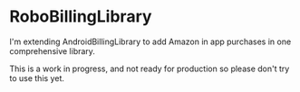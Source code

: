 RoboBillingLibrary
=========================

I'm extending AndroidBillingLibrary to add Amazon in app purchases in one comprehensive library.

This is a work in progress, and not ready for production so please don't try to use this yet.